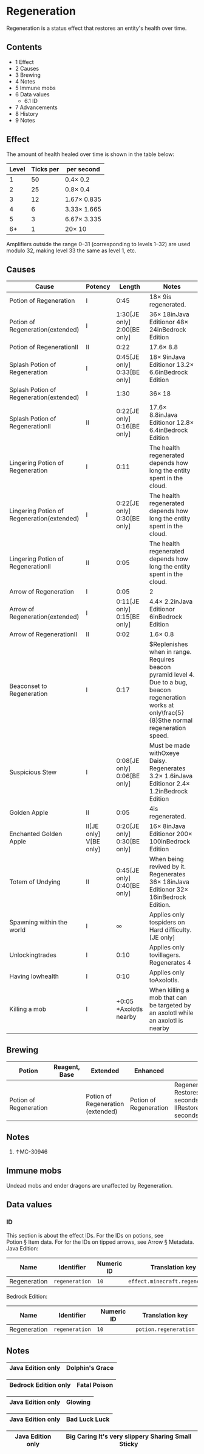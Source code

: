 # Regeneration
Regeneration is a status effect that restores an entity's health over time.

## Contents
- 1 Effect
- 2 Causes
- 3 Brewing
- 4 Notes
- 5 Immune mobs
- 6 Data values
	- 6.1 ID
- 7 Advancements
- 8 History
- 9 Notes

## Effect
The amount of health healed over time is shown in the table below:

| Level | Ticks per | per second  |
|-------|-----------|-------------|
| 1     | 50        | 0.4× 0.2    |
| 2     | 25        | 0.8× 0.4    |
| 3     | 12        | 1.67× 0.835 |
| 4     | 6         | 3.33× 1.665 |
| 5     | 3         | 6.67× 3.335 |
| 6+    | 1         | 20× 10      |

Amplifiers outside the range 0–31 (corresponding to levels 1–32) are used modulo 32, making level 33 the same as level 1, etc.

## Causes
| Cause                                      | Potency                        | Length                              | Notes                                                                                                                                                  |
|--------------------------------------------|--------------------------------|-------------------------------------|--------------------------------------------------------------------------------------------------------------------------------------------------------|
| Potion of Regeneration                     | I                              | 0:45                                | 18× 9is regenerated.                                                                                                                                   |
| Potion of Regeneration(extended)           | I                              | 1:30‌[JE  only]<br/>2:00‌[BE  only] | 36× 18inJava Editionor 48× 24inBedrock Edition                                                                                                         |
| Potion of RegenerationII                   | II                             | 0:22                                | 17.6× 8.8                                                                                                                                              |
| Splash Potion of Regeneration              | I                              | 0:45‌[JE  only]<br/>0:33‌[BE  only] | 18× 9inJava Editionor 13.2× 6.6inBedrock Edition                                                                                                       |
| Splash Potion of Regeneration(extended)    | I                              | 1:30                                | 36× 18                                                                                                                                                 |
| Splash Potion of RegenerationII            | II                             | 0:22‌[JE  only]<br/>0:16‌[BE  only] | 17.6× 8.8inJava Editionor 12.8× 6.4inBedrock Edition                                                                                                   |
| Lingering Potion of Regeneration           | I                              | 0:11                                | The health regenerated depends how long the entity spent in the cloud.                                                                                 |
| Lingering Potion of Regeneration(extended) | I                              | 0:22‌[JE  only]<br/>0:30‌[BE  only] | The health regenerated depends how long the entity spent in the cloud.                                                                                 |
| Lingering Potion of RegenerationII         | II                             | 0:05                                | The health regenerated depends how long the entity spent in the cloud.                                                                                 |
| Arrow of Regeneration                      | I                              | 0:05                                | 2                                                                                                                                                      |
| Arrow of Regeneration(extended)            | I                              | 0:11‌[JE  only]<br/>0:15‌[BE  only] | 4.4× 2.2inJava Editionor 6inBedrock Edition                                                                                                            |
| Arrow of RegenerationII                    | II                             | 0:02                                | 1.6× 0.8                                                                                                                                               |
| Beaconset to Regeneration                  | I                              | 0:17                                | $Replenishes when in range. Requires beacon pyramid level 4. Due to a bug, beacon regeneration works at only\frac{5}{8}$the normal regeneration speed. |
| Suspicious Stew                            | I                              | 0:08‌[JE  only]<br/>0:06‌[BE  only] | Must be made withOxeye Daisy. Regenerates 3.2× 1.6inJava Editionor 2.4× 1.2inBedrock Edition                                                           |
| Golden Apple                               | II                             | 0:05                                | 4is regenerated.                                                                                                                                       |
| Enchanted Golden Apple                     | II‌[JE  only]<br/>V‌[BE  only] | 0:20‌[JE  only]<br/>0:30‌[BE  only] | 16× 8inJava Editionor 200× 100inBedrock Edition                                                                                                        |
| Totem of Undying                           | II                             | 0:45‌[JE  only]<br/>0:40‌[BE  only] | When being revived by it. Regenerates 36× 18inJava Editionor 32× 16inBedrock Edition.                                                                  |
| Spawning within the world                  | I                              | ∞                                   | Applies only tospiders on Hard difficulty.‌[JE  only]                                                                                                  |
| Unlockingtrades                            | I                              | 0:10                                | Applies only tovillagers. Regenerates 4                                                                                                                |
| Having lowhealth                           | I                              | 0:10                                | Applies only toAxolotls.                                                                                                                               |
| Killing a mob                              | I                              | +0:05 *Axolotls nearby              | When killing a mob that can be targeted by an axolotl while an axolotl is nearby                                                                       |

## Brewing
| Potion                      | Reagent, Base | Extended                               | Enhanced                    | Effects                                                                                                             |
|-----------------------------|---------------|----------------------------------------|-----------------------------|---------------------------------------------------------------------------------------------------------------------|
| <br/>Potion of Regeneration |               | <br/>Potion of Regeneration (extended) | <br/>Potion of Regeneration | Regeneration<br/>Restores health byevery 2.5 seconds.Enhanced:Regeneration IIRestores health by  every 1.2 seconds. |

## Notes
1. ↑MC-30946



## Immune mobs
Undead mobs and ender dragons are unaffected by Regeneration.

## Data values
### ID
This section is about the effect IDs.  For the IDs on potions, see Potion § Item data.  For for the IDs on tipped arrows, see Arrow § Metadata.
Java Edition:

| Name         | Identifier     | Numeric ID | Translation key                 |
|--------------|----------------|------------|---------------------------------|
| Regeneration | `regeneration` | `10`       | `effect.minecraft.regeneration` |

Bedrock Edition:

| Name         | Identifier     | Numeric ID | Translation key       |
|--------------|----------------|------------|-----------------------|
| Regeneration | `regeneration` | `10`       | `potion.regeneration` |

## Notes


| Java Edition only | Dolphin's Grace |
|-------------------|-----------------|

| Bedrock Edition only | Fatal Poison |
|----------------------|--------------|

| Java Edition only | Glowing |
|-------------------|---------|

| Java Edition only | Bad Luck Luck |
|-------------------|---------------|

| Java Edition only | Big Caring It's very slippery Sharing Small Sticky |
|-------------------|----------------------------------------------------|


